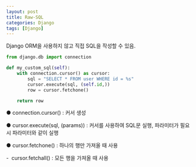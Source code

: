 ```yaml
---
layout: post
title: Raw-SQL
categories: Django
tags: [Django]
---
```


Django ORM을 사용하지 않고 직접 SQL을 작성할 수 있음.

```python
from django.db import connection

def my_custom_sql(self):
    with connection.cursor() as cursor:
        sql = "SELECT * FROM user WHERE id = %s"
        cursor.execute(sql, (self.id,))
        row = cursor.fetchone()

    return row
```

● connection.cursor() : 커서 생성

● cursor.execute(sql, (params)) : 커서를 사용하여 SQL문 실행, 파라미터가 필요시 파라미터와 같이 실행

● cursor.fetchone() : 하나의 행만 가져올 때 사용

\-  cursor.fetchall() : 모든 행을 가져올 때 사용